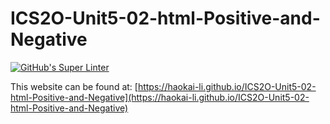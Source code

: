 # ICS2O-Unit5-02-html-Positive-and-Negative
[![GitHub's Super Linter](https://github.com/haokai-li/ICS2O-Unit5-02-html-Positive-and-Negative/workflows/GitHub's%20Super%20Linter/badge.svg)](https://github.com/haokai-li/ICS2O-Unit5-02-html-Positive-and-Negative/actions)

This website can be found at: [https://haokai-li.github.io/ICS2O-Unit5-02-html-Positive-and-Negative](https://haokai-li.github.io/ICS2O-Unit5-02-html-Positive-and-Negative)